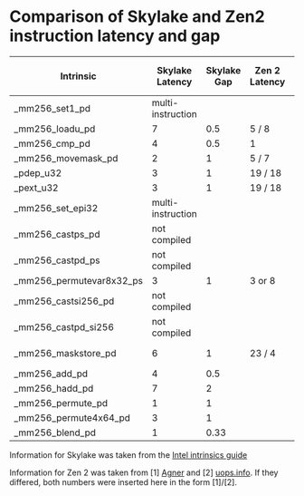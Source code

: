 # Comparison of Skylake and Zen2 instruction latency and gap

| Intrinsic                | Skylake Latency   | Skylake Gap | Zen 2 Latency | Zen 2 Gap |
| ------------------------ | ----------------- | ----------- | ------------- | --------- |
| _mm256_set1_pd           | multi-instruction |             |               |           |
| _mm256_loadu_pd          | 7                 | 0.5         | 5 / 8         | 0.5       |
| _mm256_cmp_pd            | 4                 | 0.5         | 1             | 0.5       |
| _mm256_movemask_pd       | 2                 | 1           | 5 / 7         | 1         |
| _pdep_u32                | 3                 | 1           | 19 / 18       | 19        |
| _pext_u32                | 3                 | 1           | 19 / 18       | 19        |
| _mm256_set_epi32         | multi-instruction |             |               |           |
| _mm256_castps_pd         | not compiled      |             |               |           |
| _mm256_castpd_ps         | not compiled      |             |               |           |
| _mm256_permutevar8x32_ps | 3                 | 1           | 3 or 8        | 2         |
| _mm256_castsi256_pd      | not compiled      |             |               |           |
| _mm256_castpd_si256      | not compiled      |             |               |           |
| _mm256_maskstore_pd      | 6                 | 1           | 23 / 4        | 12 / 6    |
| _mm256_add_pd            | 4                 | 0.5         |               |           |
| _mm256_hadd_pd           | 7                 | 2           |               |           |
| _mm256_permute_pd        | 1                 | 1           |               |           |
| _mm256_permute4x64_pd    | 3                 | 1           |               |           |
| _mm256_blend_pd          | 1                 | 0.33        |               |           |

Information for Skylake was taken from the [Intel intrinsics guide](https://software.intel.com/sites/landingpage/IntrinsicsGuide/)

Information for Zen 2 was taken from [1] [Agner](https://www.agner.org/optimize/instruction_tables.pdf) and [2] [uops.info](https://uops.info). If they differed, both numbers were inserted here in the form [1]/[2].

